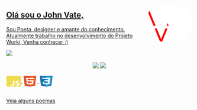   <a href="https://github.com/John-Vate/Worki"><img align="right" alt="Logo-Worki" height="100" style="border-radius:50px;" src="https://github.com/John-Vate/worki/blob/main/assets/logo500px.png?raw=true">

  ## Olá sou o John Vate,
  Sou Poeta, designer e amante do conhecimento.
  Atualmente trabalho no desenvolvimento do Projeto Worki, Venha conhecer ;)


  
  <a href="https://www.linkedin.com/in/jo%C3%A3o-vitor-reis-a896961b7/" target="_blank"><img src="https://img.shields.io/badge/-LinkedIn-%230077B5?style=for-the-badge&logo=linkedin&logoColor=white" target="_blank"></a> 
  
<div align="center">
  <a href="https://github.com/John-Vate">
  <img height="150em" src="https://github-readme-stats.vercel.app/api?username=John-Vate&show_icons=true&theme=radical&include_all_commits=true&count_private=true"/>
  <img height="150em" src="https://github-readme-stats.vercel.app/api/top-langs/?username=John-Vate&layout=compact&langs_count=7&theme=radical"/>
</div>
<div style="display: inline_block"><br>
  <img align="center" alt="Johh-Js" height="30" width="40" src="https://raw.githubusercontent.com/devicons/devicon/master/icons/javascript/javascript-plain.svg">
  <img align="center" alt="John-HTML" height="30" width="40" src="https://raw.githubusercontent.com/devicons/devicon/master/icons/html5/html5-original.svg">
  <img align="center" alt="John-CSS" height="30" width="40" src="https://raw.githubusercontent.com/devicons/devicon/master/icons/css3/css3-original.svg">
</div>
  
  ##

  
  <a href="https://john-vate.netlify.app/" target="blank" >Veja alguns poemas</a>
